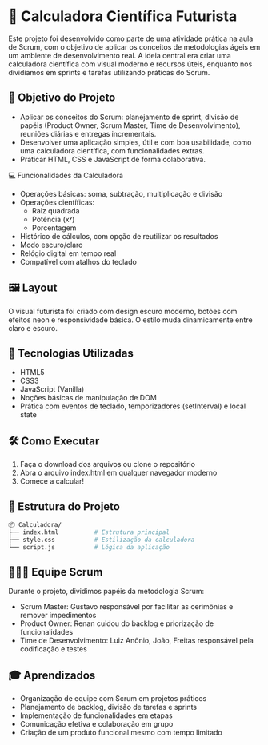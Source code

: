 # 🔢 Calculadora Científica Futurista
Este projeto foi desenvolvido como parte de uma atividade prática na aula de Scrum, com o objetivo de aplicar os conceitos de metodologias ágeis em um ambiente de desenvolvimento real. A ideia central era criar uma calculadora científica com visual moderno e recursos úteis, enquanto nos dividíamos em sprints e tarefas utilizando práticas do Scrum.

## 🚀 Objetivo do Projeto
- Aplicar os conceitos do Scrum: planejamento de sprint, divisão de papéis (Product Owner, Scrum Master, Time de Desenvolvimento), reuniões diárias e entregas incrementais.
- Desenvolver uma aplicação simples, útil e com boa usabilidade, como uma calculadora científica, com funcionalidades extras.
- Praticar HTML, CSS e JavaScript de forma colaborativa.

💻 Funcionalidades da Calculadora
- Operações básicas: soma, subtração, multiplicação e divisão
- Operações científicas:
  - Raiz quadrada
  - Potência (xʸ)
  - Porcentagem
- Histórico de cálculos, com opção de reutilizar os resultados
- Modo escuro/claro
- Relógio digital em tempo real
- Compatível com atalhos do teclado

## 🖼️ Layout
O visual futurista foi criado com design escuro moderno, botões com efeitos neon e responsividade básica. O estilo muda dinamicamente entre claro e escuro.

## 🧪 Tecnologias Utilizadas
- HTML5
- CSS3
- JavaScript (Vanilla)
- Noções básicas de manipulação de DOM
- Prática com eventos de teclado, temporizadores (setInterval) e local state

## 🛠️ Como Executar
1. Faça o download dos arquivos ou clone o repositório
2. Abra o arquivo index.html em qualquer navegador moderno
3. Comece a calcular!

## 📁 Estrutura do Projeto
```bash
📦 Calculadora/
├── index.html          # Estrutura principal
├── style.css           # Estilização da calculadora
└── script.js           # Lógica da aplicação
```

## 🧑‍🤝‍🧑 Equipe Scrum
Durante o projeto, dividimos papéis da metodologia Scrum:
- Scrum Master: Gustavo responsável por facilitar as cerimônias e remover impedimentos
- Product Owner: Renan cuidou do backlog e priorização de funcionalidades
- Time de Desenvolvimento: Luiz Anônio, João, Freitas responsável pela codificação e testes

## 🎓 Aprendizados
- Organização de equipe com Scrum em projetos práticos
- Planejamento de backlog, divisão de tarefas e sprints
- Implementação de funcionalidades em etapas
- Comunicação efetiva e colaboração em grupo
- Criação de um produto funcional mesmo com tempo limitado
